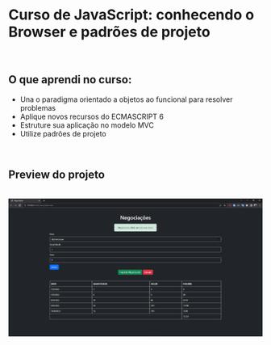 # Curso de JavaScript: conhecendo o Browser e padrões de projeto

<br>

## O que aprendi no curso:

<ul>
  <li> Una o paradigma orientado a objetos ao funcional para resolver problemas
  <li> Aplique novos recursos do ECMASCRIPT 6
  <li> Estruture sua aplicação no modelo MVC
  <li> Utilize padrões de projeto
</ul>

<br>

## Preview do projeto

<br>

<img src="preview.png">